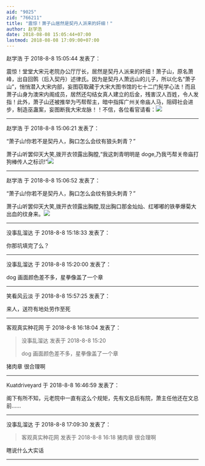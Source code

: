 ```yaml
---
aid: "9025"
zid: "766211"
title: "震惊！萧子山居然是契丹人派来的奸细！"
author: 赵学浩
date: 2018-08-08 15:05:44+07:00
lastmod: 2018-08-08 17:09:00+07:00
---
```


赵学浩 于 2018-8-8 15:05:44 发表了：

震惊！堂堂大宋元老院办公厅厅长，居然是契丹人派来的奸细！萧子山，原名萧峰，出自回鹘（后入契丹）述律氏。因为是契丹人萧远山的儿子，所以化名“萧子山”，悄悄潜入大宋内部，妄图窃取藏于大宋大图书馆的七十二门髡学心法！而且萧子山身为澳宋内阁成员，居然还勾结女真人建立的后金，残害汉人百姓，令人发指！此外，萧子山还被推举为丐帮帮主，暗中指挥广州关帝庙人马，阻碍社会进步，制造巫蛊案，妄图断我大宋龙脉！！不信，各位看官请看：![](https://pic1.zhimg.com/v2-e58f0144a20c5fe0a78a6affe5fe1a03_b.jpg)

---

赵学浩 于 2018-8-8 15:06:21 发表了：

“萧子山!你若不是契丹人，胸口怎么会纹有狼头刺青？”

萧子山听罢仰天大笑,拨开衣领露出胸膛,“我这刺青明明是 doge,乃我丐帮关帝庙打狗棒传人之标识!”![](https://pic2.zhimg.com/v2-a50f55a37cd53568ae2948ffa355bb00_b.jpg)

---

赵学浩 于 2018-8-8 15:06:52 发表了：

“萧子山!你若不是契丹人，胸口怎么会纹有狼头刺青？”

萧子山听罢仰天大笑,拨开衣领露出胸膛,现出胸口那金灿灿、红嘟嘟的铁拳爆菊大出血的纹身来。![](https://pic4.zhimg.com/v2-adc769f6d3efe113c3c817e7b03c6d6d_b.jpg)

---

没事乱溜达 于 2018-8-8 15:18:33 发表了：

你那坑填完了么？

---

没事乱溜达 于 2018-8-8 15:20:00 发表了：

dog 画面颜色差不多，星拳像盖了一个章

---

笑看风云淡 于 2018-8-8 15:57:25 发表了：

来人，送符有地处劳作至死

---

客观真实种花网 于 2018-8-8 16:18:04 发表了：

> 没事乱溜达 发表于 2018-8-8 15:20
>
> dog 画面颜色差不多，星拳像盖了一个章

猪肉章 很合理啊

---

Kuatdriveyard 于 2018-8-8 16:46:59 发表了：

阁下有所不知，元老院中一直有这么个规矩，先有文总后有院，萧主任他还在文总前……

---

没事乱溜达 于 2018-8-8 17:09:30 发表了：

> 客观真实种花网 发表于 2018-8-8 16:18 猪肉章 很合理啊

瞎说什么大实话

---
